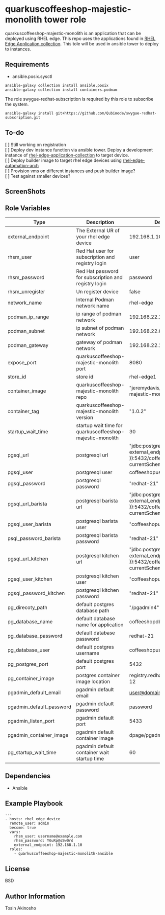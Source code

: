 quarkuscoffeeshop-majestic-monolith tower role
=========

quarkuscoffeeshop-majestic-monolith is an application that can be deployed using RHEL edge.  This repo uses the applications found in [RHEL Edge Application collection](https://github.com/tosin2013/rhel-edge-application-collection). This tole will be used in ansible tower to deploy to instances.

Requirements
------------
* ansible.posix.sysctl
```
ansible-galaxy collection install ansible.posix
ansible-galaxy collection install containers.podman
```

The role swygue-redhat-subscription is required by this role to subscribe the system.
```
ansible-galaxy install git+https://github.com/Qubinode/swygue-redhat-subscription.git
```

To-do
-----
[ ] Still working on registration  
[ ] Deploy dev instance function via ansible tower. Deploy a development instance of [rhel-edge-application-collection](https://github.com/tosin2013/rhel-edge-application-collection) to target device.  
[ ] Deploy builder image to target rhel edge devices using [rhel-edge-automation-arch](https://github.com/redhat-cop/rhel-edge-automation-arch)  
[ ] Provision vms on different instances and push builder image?  
[ ] Test against smaller devices?

ScreenShots
------------------------------------------------

Role Variables
--------------
Type  | Description  | Default Value
--|---|--
external_endpoint | The External UR of your rhel edge device | 192.168.1.10
rhsm_user | Red Hat user for subscription and registry login  |  user
rhsm_password | Red Hat password for subscription and registry login  |  password
rhsm_unregister | Un register device |  false
network_name | Internal Podman network name |  rhel-edge
podman_ip_range | ip range of podman network |  192.168.22.128/25
podman_subnet | ip subnet of podman network |  192.168.22.0/24
podman_gateway | gateway of podman network |  192.168.22.1
expose_port | quarkuscoffeeshop-majestic-monolith port |  8080
store_id | store id |  rhel-edge1
container_image | quarkuscoffeeshop-majestic-monolith repo |  "jeremydavis/quarkuscoffeeshop-majestic-monolith-jvm"
container_tag | quarkuscoffeeshop-majestic-monolith version | "1.0.2"
startup_wait_time | startup wait time for  quarkuscoffeeshop-majestic-monolith |  30
pgsql_url | postgresql url|  "jdbc:postgresql://{{ external_endpoint }}:5432/coffeeshopdb?currentSchema=coffeeshop"
pgsql_user | postgresql user |  coffeeshopuser
pgsql_password | postgresql password |  "redhat-21"
pgsql_url_barista | postgresql barista url  |  "jdbc:postgresql://{{ external_endpoint }}:5432/coffeeshopdb?currentSchema=barista"
pgsql_user_barista | postgresql barista user |  "coffeeshopuser"
psql_password_barista | postgresql barista password |  "redhat-21"
pgsql_url_kitchen | postgresql kitchen url |  "jdbc:postgresql://{{ external_endpoint }}:5432/coffeeshopdb?currentSchema=kitchen"
pgsql_user_kitchen | postgresql kitchen user   |  "coffeeshopuser"
pgsql_password_kitchen | postgresql kitchen password   |  "redhat-21"
pg_direcoty_path | default postgres database path | "/pgadmin4"
pg_database_name | default database name for application |  coffeeshopdb
pg_database_password | default database password| redhat-21
pg_database_user | default postgres username | coffeeshopuser
pg_postgres_port | default postgres port | 5432
pg_container_image | postgres container image location | registry.redhat.io/rhel8/postgresql-12
pgadmin_default_email |  pgadmin default email |  user@domain.com
pgadmin_default_password | pgadmin default password |  password
pgadmin_listen_port | pgadmin default port|  5433
pgadmin_container_image | pgadmin default container image |  dpage/pgadmin4:latest
pg_startup_wait_time | pgadmin default container wait startup time |  60


Dependencies
------------
* Ansible

Example Playbook
----------------

    ---
    - hosts: rhel_edge_device
      remote_user: admin
      become: true
      vars: 
        rhsm_user: username@example.com
        rhsm_password: Y0uRp@sSw0rd
        external_endpoint: 192.168.1.10
      roles:
        - quarkuscoffeeshop-majestic-monolith-ansible

License
-------

BSD

Author Information
------------------

Tosin Akinosho
